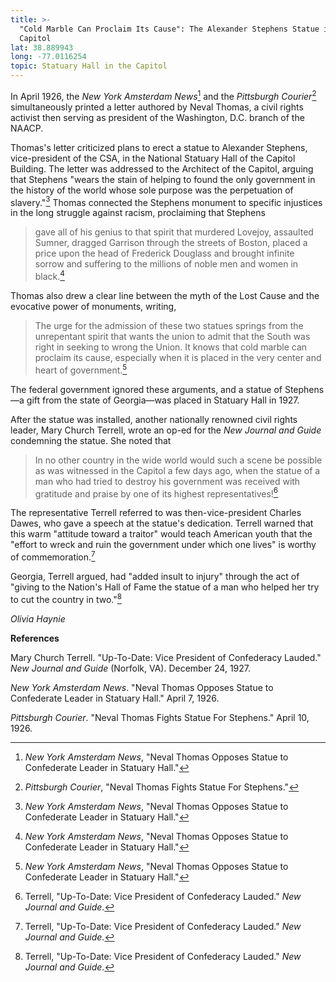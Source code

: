 ```yaml
---
title: >-
  "Cold Marble Can Proclaim Its Cause": The Alexander Stephens Statue in the
  Capitol
lat: 38.889943
long: -77.0116254
topic: Statuary Hall in the Capitol
---
```

In April 1926, the _New York Amsterdam News_[^1] and the _Pittsburgh Courier_[^2] simultaneously printed a letter authored by Neval Thomas, a civil rights activist then serving as president of the Washington, D.C. branch of the NAACP.

Thomas's letter criticized plans to erect a statue to Alexander Stephens, vice-president of the CSA, in the National Statuary Hall of the Capitol Building. The letter was addressed to the Architect of the Capitol, arguing that Stephens "wears the stain of helping to found the only government in the history of the world whose sole purpose was the perpetuation of slavery."[^3] Thomas connected the Stephens monument to specific injustices in the long struggle against racism, proclaiming that Stephens

> gave all of his genius to that spirit that murdered Lovejoy, assaulted
> Sumner, dragged Garrison through the streets of Boston, placed a price
> upon the head of Frederick Douglass and brought infinite sorrow and
> suffering to the millions of noble men and women in black.[^4]

Thomas also drew a clear line between the myth of the Lost Cause and the evocative power of monuments, writing,

> The urge for the admission of these two statues springs from the unrepentant spirit that wants the union to admit that the South was right in seeking to wrong the Union. It knows that cold marble can proclaim its cause, especially when it is placed in the very center and heart of government.[^5]

The federal government ignored these arguments, and a statue of Stephens—a gift from the state of Georgia—was placed in Statuary Hall in 1927.

After the statue was installed, another nationally renowned civil rights leader, Mary Church Terrell, wrote an op-ed for the _New Journal and Guide_ condemning the statue. She noted that

> In no other country in the wide world would such a scene be possible as was witnessed in the Capitol a few days ago, when the statue of a man who had tried to destroy his government was received with gratitude and praise by one of its highest representatives![^6]

The representative Terrell referred to was then-vice-president Charles Dawes, who gave a speech at the statue's dedication. Terrell warned that this warm "attitude toward a traitor" would teach American youth that the "effort to wreck and ruin the government under which one lives" is worthy of commemoration.[^7]

Georgia, Terrell argued, had "added insult to injury" through the act of "giving to the Nation's Hall of Fame the statue of a man who helped her try to cut the country in two."[^8]

_Olivia Haynie_



**References**

Mary Church Terrell. "Up-To-Date: Vice President of Confederacy Lauded."
_New Journal and Guide_ (Norfolk, VA). December 24, 1927.

_New York Amsterdam News_. "Neval Thomas Opposes Statue to Confederate Leader in Statuary Hall." April 7, 1926.

_Pittsburgh Courier_. "Neval Thomas Fights Statue For Stephens." April 10, 1926.



[^1]: _New York Amsterdam News_, "Neval Thomas Opposes Statue to
    Confederate Leader in Statuary Hall."

[^2]: _Pittsburgh Courier_, "Neval Thomas Fights Statue For
    Stephens."

[^3]: _New York Amsterdam News_, "Neval Thomas Opposes Statue to
    Confederate Leader in Statuary Hall."

[^4]: _New York Amsterdam News_, "Neval Thomas Opposes Statue to
    Confederate Leader in Statuary Hall."

[^5]: _New York Amsterdam News_, "Neval Thomas Opposes Statue to
    Confederate Leader in Statuary Hall."

[^6]: Terrell, "Up-To-Date: Vice President of Confederacy Lauded." _New
    Journal and Guide_.

[^7]: Terrell, "Up-To-Date: Vice President of Confederacy Lauded." _New
    Journal and Guide_.

[^8]: Terrell, "Up-To-Date: Vice President of Confederacy Lauded." _New
    Journal and Guide_.
